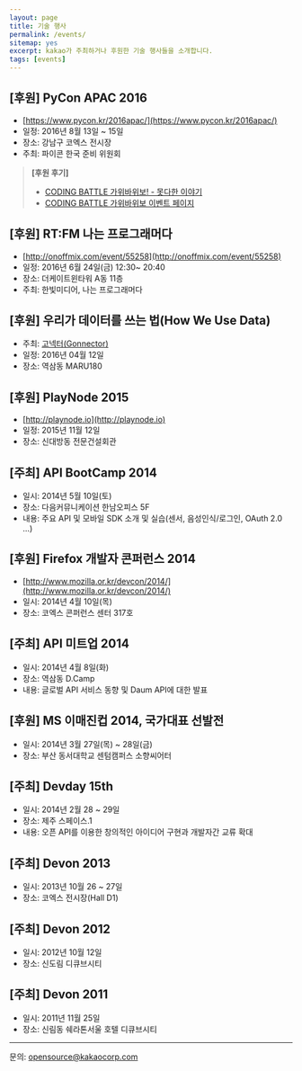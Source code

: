 ```yaml
---
layout: page
title: 기술 행사
permalink: /events/
sitemap: yes
excerpt: kakao가 주최하거나 후원한 기술 행사들을 소개합니다.
tags: [events]
---
```


## [후원] PyCon APAC 2016

* [https://www.pycon.kr/2016apac/](https://www.pycon.kr/2016apac/)
* 일정: 2016년 8월 13일 ~ 15일
* 장소: 강남구 코엑스 전시장
* 주최: 파이콘 한국 준비 위원회

> __[후원 후기]__
>
> * [CODING BATTLE 가위바위보! - 못다한 이야기](http://tech.kakao.com/2016/08/19/gawibawibo/)
> * [CODING BATTLE 가위바위보 이벤트 페이지](http://tech.kakao.com/pycon2016apac)

## [후원] RT:FM 나는 프로그래머다

* [http://onoffmix.com/event/55258](http://onoffmix.com/event/55258)
* 일정: 2016년 6월 24일(금) 12:30~ 20:40
* 장소: 더케이트윈타워 A동 11층
* 주최: 한빛미디어, 나는 프로그래머다

## [후원] 우리가 데이터를 쓰는 법(How We Use Data)

* 주최: [고넥터(Gonnector)](http://www.gonnector.com)
* 일정: 2016년 04월 12일
* 장소: 역삼동 MARU180

## [후원] PlayNode 2015

* [http://playnode.io](http://playnode.io)
* 일정: 2015년 11월 12일
* 장소: 신대방동 전문건설회관

## [주최] API BootCamp 2014

* 일시: 2014년 5월 10일(토)
* 장소: 다음커뮤니케이션 한남오피스 5F
* 내용: 주요 API 및 모바일 SDK 소개 및 실습(센서, 음성인식/로그인, OAuth 2.0 ...)

## [후원] Firefox 개발자 콘퍼런스 2014

* [http://www.mozilla.or.kr/devcon/2014/](http://www.mozilla.or.kr/devcon/2014/)
* 일시: 2014년 4월 10일(목)
* 장소: 코엑스 콘퍼런스 센터 317호

## [주최] API 미트업 2014

* 일시: 2014년 4월 8일(화)
* 장소: 역삼동 D.Camp
* 내용: 글로벌 API 서비스 동향 및 Daum API에 대한 발표

## [후원] MS 이매진컵 2014, 국가대표 선발전

* 일시: 2014년 3월 27일(목) ~ 28일(금)
* 장소: 부산 동서대학교 센텀캠퍼스 소향씨어터

## [주최] Devday 15th

* 일시: 2014년 2월 28 ~ 29일
* 장소: 제주 스페이스.1
* 내용: 오픈 API를 이용한 창의적인 아이디어 구현과 개발자간 교류 확대

## [주최] Devon 2013

* 일시: 2013년 10월 26 ~ 27일
* 장소: 코엑스 전시장(Hall D1)

## [주최] Devon 2012

* 일시: 2012년 10월 12일
* 장소: 신도림 디큐브시티

## [주최] Devon 2011

* 일시: 2011년 11월 25일
* 장소: 신림동 쉐라톤서울 호텔 디큐브시티

---
문의: [opensource@kakaocorp.com](mailto:opensource@kakaocorp.com)
